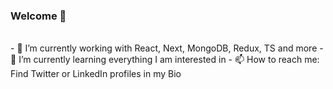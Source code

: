 ### Welcome 👋

<br>
- 🔭 I’m currently working with React, Next, MongoDB, Redux, TS and more
- 🌱 I’m currently learning everything I am interested in
- 📫 How to reach me: Find Twitter or LinkedIn profiles in my Bio
<br>
<!--
**garbalau-github/garbalau-github** is a ✨ _special_ ✨ repository because its `README.md` (this file) appears on your GitHub profile.

Here are some ideas to get you started:

- 🔭 I’m currently working on ...
- 🌱 I’m currently learning ...
- 👯 I’m looking to collaborate on ...
- 🤔 I’m looking for help with ...
- 💬 Ask me about ...
- 📫 How to reach me: ...
- 😄 Pronouns: ...
- ⚡ Fun fact: ...
-->
